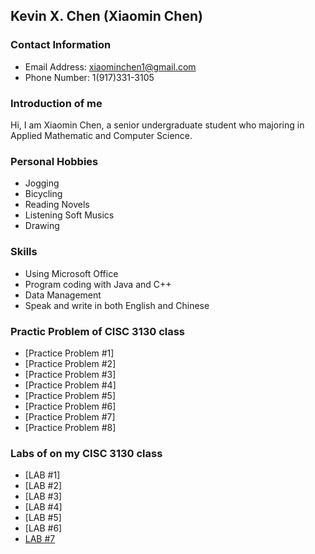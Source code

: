 ## Kevin X. Chen (Xiaomin Chen)

### Contact Information
* Email Address: xiaominchen1@gmail.com         
* Phone Number: 1(917)331-3105

### Introduction of me
Hi, I am Xiaomin Chen, a senior undergraduate student who majoring in Applied Mathematic and Computer Science. 

### Personal Hobbies
* Jogging 
* Bicycling
* Reading Novels
* Listening Soft Musics
* Drawing

### Skills
* Using Microsoft Office
* Program coding with Java and C++
* Data Management
* Speak and write in both English and Chinese

### Practic Problem of CISC 3130 class
* [Practice Problem #1]
* [Practice Problem #2]
* [Practice Problem #3]
* [Practice Problem #4]
* [Practice Problem #5]
* [Practice Problem #6]
* [Practice Problem #7]
* [Practice Problem #8]

### Labs of on my CISC 3130 class
* [LAB #1]
* [LAB #2]
* [LAB #3]
* [LAB #4]
* [LAB #5]
* [LAB #6]
* [LAB #7](https://github.com/1997317AXZS/1997317AXZS.github.io)

